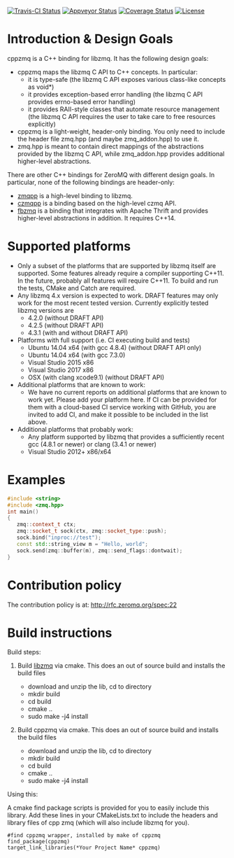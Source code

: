 [![Travis-CI Status](https://img.shields.io/travis/zeromq/cppzmq/master.svg?label=Linux%20|%20OSX)](https://travis-ci.org/zeromq/cppzmq)
[![Appveyor Status](https://img.shields.io/appveyor/ci/zeromq/cppzmq/master.svg?label=Windows)](https://ci.appveyor.com/project/zeromq/cppzmq/branch/master)
[![Coverage Status](https://coveralls.io/repos/github/zeromq/cppzmq/badge.svg?branch=master)](https://coveralls.io/github/zeromq/cppzmq?branch=master)
[![License](https://img.shields.io/github/license/zeromq/cppzmq.svg)](https://github.com/zeromq/cppzmq/blob/master/LICENSE)

Introduction & Design Goals
===========================

cppzmq is a C++ binding for libzmq. It has the following design goals:
 - cppzmq maps the libzmq C API to C++ concepts. In particular:
   - it is type-safe (the libzmq C API exposes various class-like concepts as void*)
   - it provides exception-based error handling (the libzmq C API provides errno-based error handling)
   - it provides RAII-style classes that automate resource management (the libzmq C API requires the user to take care to free resources explicitly)
 - cppzmq is a light-weight, header-only binding. You only need to include the header file zmq.hpp (and maybe zmq_addon.hpp) to use it.
 - zmq.hpp is meant to contain direct mappings of the abstractions provided by the libzmq C API, while zmq_addon.hpp provides additional higher-level abstractions.

There are other C++ bindings for ZeroMQ with different design goals. In particular, none of the following bindings are header-only:
 - [zmqpp](https://github.com/zeromq/zmqpp) is a high-level binding to libzmq.
 - [czmqpp](https://github.com/zeromq/czmqpp) is a binding based on the high-level czmq API.
 - [fbzmq](https://github.com/facebook/fbzmq) is a binding that integrates with Apache Thrift and provides higher-level abstractions in addition. It requires C++14.

Supported platforms
===================

 - Only a subset of the platforms that are supported by libzmq itself are supported. Some features already require a compiler supporting C++11. In the future, probably all features will require C++11. To build and run the tests, CMake and Catch are required.
 - Any libzmq 4.x version is expected to work. DRAFT features may only work for the most recent tested version. Currently explicitly tested libzmq versions are
   - 4.2.0 (without DRAFT API)
   - 4.2.5 (without DRAFT API)
   - 4.3.1 (with and without DRAFT API)
 - Platforms with full support (i.e. CI executing build and tests)
   - Ubuntu 14.04 x64 (with gcc 4.8.4) (without DRAFT API only)
   - Ubuntu 14.04 x64 (with gcc 7.3.0)
   - Visual Studio 2015 x86
   - Visual Studio 2017 x86
   - OSX (with clang xcode9.1) (without DRAFT API)
 - Additional platforms that are known to work:
   - We have no current reports on additional platforms that are known to work yet. Please add your platform here. If CI can be provided for them with a cloud-based CI service working with GitHub, you are invited to add CI, and make it possible to be included in the list above.
 - Additional platforms that probably work:
   - Any platform supported by libzmq that provides a sufficiently recent gcc (4.8.1 or newer) or clang (3.4.1 or newer)
   - Visual Studio 2012+ x86/x64

Examples
========
```c++
#include <string>
#include <zmq.hpp>
int main()
{
   zmq::context_t ctx;
   zmq::socket_t sock(ctx, zmq::socket_type::push);
   sock.bind("inproc://test");
   const std::string_view m = "Hello, world";
   sock.send(zmq::buffer(m), zmq::send_flags::dontwait);
}
```

Contribution policy
===================

The contribution policy is at: http://rfc.zeromq.org/spec:22

Build instructions
==================

Build steps:

1. Build [libzmq](https://github.com/zeromq/libzmq) via cmake. This does an out of source build and installs the build files
   - download and unzip the lib, cd to directory
   - mkdir build
   - cd build
   - cmake ..
   - sudo make -j4 install

2. Build cppzmq via cmake. This does an out of source build and installs the build files
   - download and unzip the lib, cd to directory
   - mkdir build
   - cd build
   - cmake ..
   - sudo make -j4 install

Using this:

A cmake find package scripts is provided for you to easily include this library.
Add these lines in your CMakeLists.txt to include the headers and library files of
cpp zmq (which will also include libzmq for you).

```
#find cppzmq wrapper, installed by make of cppzmq
find_package(cppzmq)
target_link_libraries(*Your Project Name* cppzmq)
```
